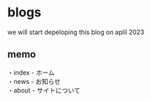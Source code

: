 # blogs
we will start depeloping this blog on aplil 2023

## memo
・index - ホーム<br>・news - お知らせ<br>・about - サイトについて
